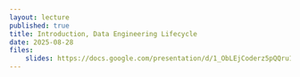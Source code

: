 ```yaml
---
layout: lecture
published: true
title: Introduction, Data Engineering Lifecycle
date: 2025-08-28
files:
    slides: https://docs.google.com/presentation/d/1_ObLEjCoderz5pQQru1CafGAwk7QsXjCb5Fvmlxkbs4/edit?usp=sharing
---
```

